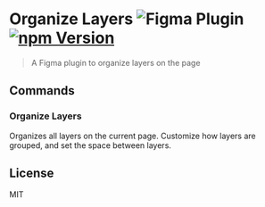 # Organize Layers ![Figma Plugin](https://img.shields.io/badge/figma-Organize%20Layers-1BC47D.svg) [![npm Version](https://img.shields.io/npm/v/figma-organize-layers.svg)](https://www.npmjs.com/package/figma-organize-layers)

> A Figma plugin to organize layers on the page

## Commands

### Organize Layers

Organizes all layers on the current page. Customize how layers are grouped, and set the space between layers.

## License

MIT
